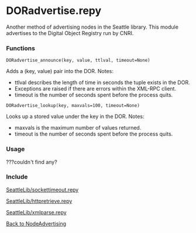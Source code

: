 # DORadvertise.repy
Another method of advertising nodes in the Seattle library. This module advertises to the Digital Object Registry run by CNRI.
### Functions
```
DORadvertise_announce(key, value, ttlval, timeout=None)
```
   Adds a (key, value) pair into the DOR.
   Notes:

   * ttlval describes the length of time in seconds the tuple exists in the DOR.
   * Exceptions are raised if there are errors within the XML-RPC client.
   * timeout is the number of seconds spent before the process quits.

```
DORadvertise_lookup(key, maxvals=100, timeout=None)
```
   Looks up a stored value under the key in the DOR.
   Notes:

   * maxvals is the maximum number of values returned.
   * timeout is the number of seconds spent before the process quits.

### Usage

???couldn't find any?

### Include
[SeattleLib/sockettimeout.repy](sockettimeout.repy.md)

[SeattleLib/httpretrieve.repy](httpretrieve.repy.md)

[SeattleLib/xmlparse.repy](xmlparse.repy.md)

[Back to NodeAdvertising](NodeAdvertising.md)
